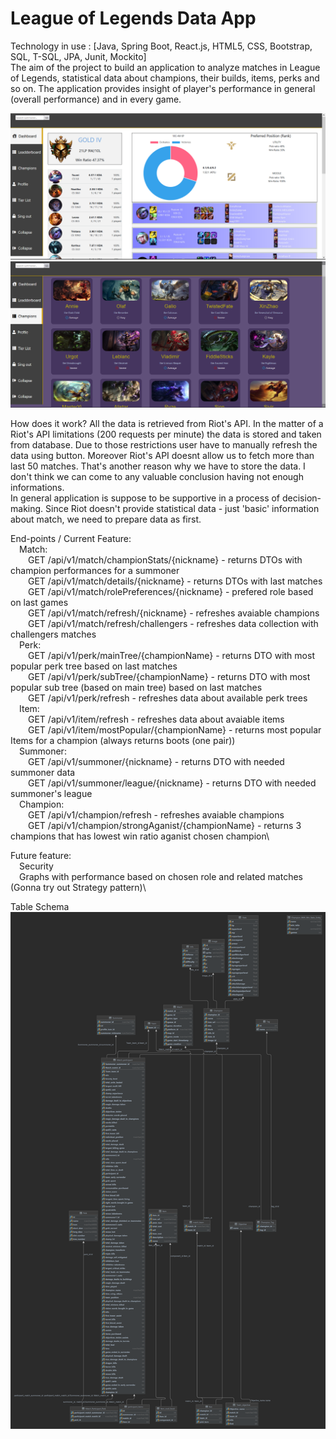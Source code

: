 # League of Legends Data App
Technology in use : [Java, Spring Boot, React.js, HTML5, CSS, Bootstrap, SQL, T-SQL, JPA, Junit, Mockito]  
The aim of the project to build an application to analyze matches in League of Legends, statistical data about champions, their builds, items, perks and so on. The application provides insight of player's performance in general (overall performance) and in every game.

![image info](./images/dashboard.PNG)
![image info](./images/champion_section.PNG)

How does it work?
All the data is retrieved from Riot's API. In the matter of a Riot's API limitations (200 requests per minute) the data is stored and taken from database. Due to those restrictions user have to manually refresh the data using button. Moreover Riot's API doesnt allow us to fetch more than last 50 matches. That's another reason why we have to store the data. I don't think we can come to any valuable conclusion having not enough informations.  
In general application is suppose to be supportive in a process of decision-making. Since Riot doesn't provide statistical data - just 'basic' information about match, we need to prepare data as first. 

End-points / Current Feature:\
	&emsp;Match:\
	&emsp;&emsp;GET /api/v1/match/championStats/{nickname} - returns DTOs with champion performances for a summoner\
	&emsp;&emsp;GET /api/v1/match/details/{nickname} - returns DTOs with last matches\
	&emsp;&emsp;GET /api/v1/match/rolePreferences/{nickname} - prefered role based on last games\
	&emsp;&emsp;GET /api/v1/match/refresh/{nickname} - refreshes avaiable champions\
	&emsp;&emsp;GET /api/v1/match/refresh/challengers - refreshes data collection with challengers matches\
	&emsp;Perk:\
	&emsp;&emsp;GET /api/v1/perk/mainTree/{championName} - returns DTO with most popular perk tree based on last matches\
	&emsp;&emsp;GET /api/v1/perk/subTree/{championName} - returns DTO with most popular sub tree (based on main tree) based on last matches\
	&emsp;&emsp;GET /api/v1/perk/refresh - refreshes data about available perk trees\
	&emsp;Item:\
	&emsp;&emsp;GET /api/v1/item/refresh - refreshes data about avaiable items\
	&emsp;&emsp;GET /api/v1/item/mostPopular/{championName} - returns most popular Items for a champion (always returns boots (one pair))\
	&emsp;Summoner:\
	&emsp;&emsp;GET /api/v1/summoner/{nickname} - returns DTO with needed summoner data\
	&emsp;&emsp;GET /api/v1/summoner/league/{nickname} - returns DTO with needed summoner's league\
	&emsp;Champion:\
	&emsp;&emsp;GET /api/v1/champion/refresh - refreshes avaiable champions\
	&emsp;&emsp;GET /api/v1/champion/strongAganist/{championName} - returns 3 champions that has lowest win ratio aganist chosen champion\

Future feature:\
&emsp;Security\
&emsp;Graphs with performance based on chosen role and related matches (Gonna try out Strategy pattern)\

Table Schema\
![image info](./images/table_schema.png)
